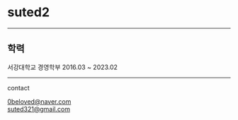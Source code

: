 # suted2
 
---
## 학력 

서강대학교 경영학부 2016.03 ~ 2023.02


---



contact 

0beloved@naver.com <br>
suted321@gmail.com <br> 

